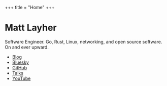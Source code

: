 +++
title = "Home"
+++

# Matt Layher

Software Engineer. Go, Rust, Linux, networking, and open source software. On and
ever upward.

* [Blog](/blog)
* [Bluesky](https://bsky.app/profile/mdlayher.com)
* [GitHub](https://github.com/mdlayher)
* [Talks](/talks)
* [YouTube](https://www.youtube.com/c/mattlayher)
